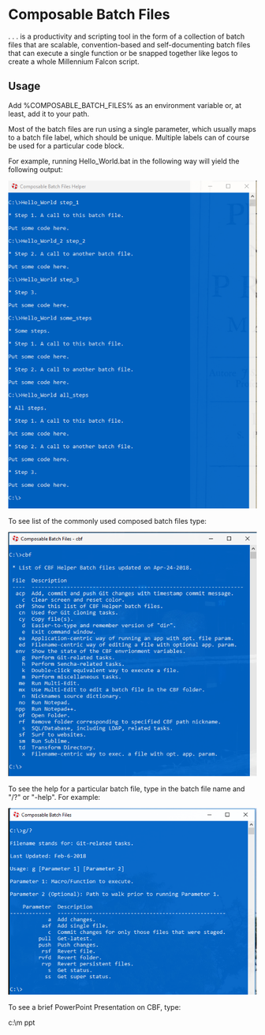 # Composable Batch Files

. . . is a productivity and scripting tool in the form of a collection of batch files that are 
scalable, convention-based and self-documenting batch files that can execute a single function 
or be snapped together like legos to create a whole Millennium Falcon script.

## Usage

Add %COMPOSABLE_BATCH_FILES% as an environment variable or, at least, add it to your path.

Most of the batch files are run using a single parameter, which usually maps to a batch file
label, which should be unique. Multiple labels can of course be used for a particular code
block.

For example, running Hello_World.bat in the following way will yield the following output:

![](hw.png)




To see list of the commonly used composed batch files type:

![](cbf.png)



To see the help for a particular batch file, type in the batch file name and "/?" or "-help". 
For example:

![](help.png)



To see a brief PowerPoint Presentation on CBF, type:

c:\m ppt